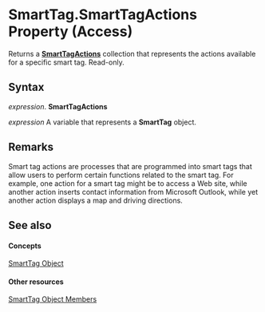 
# SmartTag.SmartTagActions Property (Access)

Returns a  **[SmartTagActions](642e9138-9734-a719-c6c9-5080fd31bd93.md)** collection that represents the actions available for a specific smart tag. Read-only.


## Syntax

 _expression_. **SmartTagActions**

 _expression_ A variable that represents a **SmartTag** object.


## Remarks

Smart tag actions are processes that are programmed into smart tags that allow users to perform certain functions related to the smart tag. For example, one action for a smart tag might be to access a Web site, while another action inserts contact information from Microsoft Outlook, while yet another action displays a map and driving directions.


## See also


#### Concepts


[SmartTag Object](ec396ef0-65a4-41bc-ab59-1160e6ef1813.md)
#### Other resources


[SmartTag Object Members](a041646f-8fc2-dd35-1003-28feb6ad1a1b.md)
